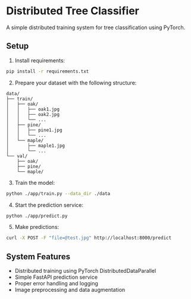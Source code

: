 # Distributed Tree Classifier

A simple distributed training system for tree classification using PyTorch.

## Setup

1. Install requirements:

```bash
pip install -r requirements.txt
```

2. Prepare your dataset with the following structure:

```
data/
├── train/
│   ├── oak/
│   │   ├── oak1.jpg
│   │   ├── oak2.jpg
│   │   └── ...
│   ├── pine/
│   │   ├── pine1.jpg
│   │   └── ...
│   └── maple/
│       ├── maple1.jpg
│       └── ...
└── val/
    ├── oak/
    ├── pine/
    └── maple/
```

3. Train the model:

```bash
python ./app/train.py --data_dir ./data
```

4. Start the prediction service:

```bash
python ./app/predict.py
```

5. Make predictions:

```bash
curl -X POST -F "file=@test.jpg" http://localhost:8000/predict
```

## System Features

- Distributed training using PyTorch DistributedDataParallel
- Simple FastAPI prediction service
- Proper error handling and logging
- Image preprocessing and data augmentation
